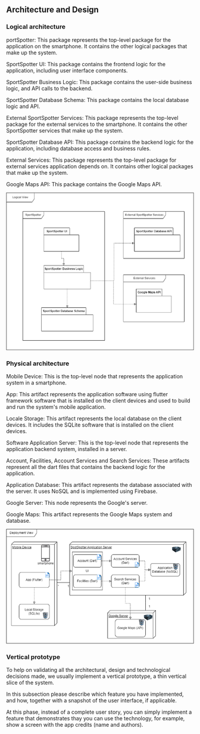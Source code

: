 
## Architecture and Design

### Logical architecture
portSpotter: This package represents the top-level package for the application on the smartphone. It contains the other logical packages that make up the system.

SportSpotter UI: This package contains the frontend logic for the application, including user interface components.

SportSpotter Business Logic: This package contains the user-side business logic, and API calls to the backend.

SportSpotter Database Schema: This package contains the local database logic and API.

External SportSpotter Services: This package represents the top-level package for the external services to the smartphone. It contains the other SportSpotter services that make up the system.

SportSpotter Database API: This package contains the backend logic for the application, including database access and business rules.

External Services: This package represents the top-level package for external services application depends on. It contains other logical packages that make up the system.

Google Maps API: This package contains the Google Maps API.

![LogicalView](../images/LogicalArchitecture.png)

### Physical architecture
Mobile Device: This is the top-level node that represents the application system in a smartphone.

App: This artifact represents the application software using flutter framework software that is installed on the client devices and used to build and run the system's mobile application.

Locale Storage: This artifact represents the local database on the client devices. It includes the SQLite software that is installed on the client devices.

Software Application Server: This is the top-level node that represents the application backend system, installed in a server.

Account, Facilities, Account Services and Search Services: These artifacts represent all the dart files that contains the backend logic for the application.

Application Database: This artifact represents the database associated with the server. It uses NoSQL and is implemented using Firebase.

Google Server: This node represents the Google's server.

Google Maps: This artifact represents the Google Maps system and database.

![DeploymentView](../images/PhysicalArchitecture.png)

### Vertical prototype
To help on validating all the architectural, design and technological decisions made, we usually implement a vertical prototype, a thin vertical slice of the system.

In this subsection please describe which feature you have implemented, and how, together with a snapshot of the user interface, if applicable.

At this phase, instead of a complete user story, you can simply implement a feature that demonstrates thay you can use the technology, for example, show a screen with the app credits (name and authors).
